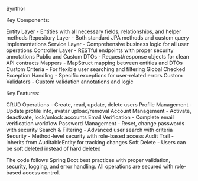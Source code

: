 Synthor

Key Components:

Entity Layer - Entities with all necessary fields, relationships, and helper methods
Repository Layer - Both standard JPA methods and custom query implementations
Service Layer - Comprehensive business logic for all user operations
Controller Layer - RESTful endpoints with proper security annotations
Public and Custom DTOs - Request/response objects for clean API contracts
Mappers - MapStruct mapping between entities and DTOs
Custom Criteria - For flexible user searching and filtering
Global Checked Exception Handling - Specific exceptions for user-related errors
Custom Validators - Custom validation annotations and logic

Key Features:

CRUD Operations - Create, read, update, delete users
Profile Management - Update profile info, avatar upload/removal
Account Management - Activate, deactivate, lock/unlock accounts
Email Verification - Complete email verification workflow
Password Management - Reset, change passwords with security
Search & Filtering - Advanced user search with criteria
Security - Method-level security with role-based access
Audit Trail - Inherits from AuditableEntity for tracking changes
Soft Delete - Users can be soft deleted instead of hard deleted

The code follows Spring Boot best practices with proper validation, security, logging, 
and error handling. All operations are secured with role-based access 
control.
